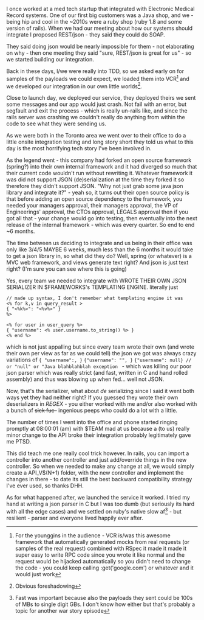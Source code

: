 I once worked at a med tech startup that integrated with Electronic Medical Record systems. One of our first big customers was a Java shop, and we - being hip and cool in the ~2010s were a ruby shop (ruby 1.8 and some version of rails). When we had our meeting about how our systems should integrate I proposed REST/json - they said they could do SOAP.

They said doing json would be nearly impossible for them - not elaborating on why - then one meeting they said "sure, REST/json is great for us" - so we started building our integration.

Back in these days, I/we were really into TDD, so we asked early on for samples of the payloads we could expect, we loaded them into VCR[^2] and we developed our integration in our own little worlds[^0].

Close to launch day, we deployed our service, they deployed theirs we sent some messages and our app would just crash. Not fail with an error, but segfault and exit the process - which is really un-rails like, and since the rails server was crashing we couldn't really do anything from within the code to see what they were sending us.

As we were both in the Toronto area we went over to their office to do a little onsite integration testing and long story short they told us what to this day is the most horrifying tech story I've been involved in.

As the legend went - this company had forked an open source framework (spring?) into their own internal framework and it had diverged so much that their current code wouldn't run without rewriting it. Whatever framework it was did not support JSON (de)serialization at the time they forked it so therefore they didn't support JSON. "Why not just grab some java json library and integrate it?" - yeah so, it turns out their open source policy is that before adding an open source dependency to the framework, you needed your managers approval, their managers approval, the VP of Engineerings' approval, the CTOs approval, LEGALS approval then if you got all that - your change would go into testing, then eventually into the next release of the internal framework - which was every quarter. So end to end ~6 months.

The time between us deciding to integrate and us being in their office was only like 3/4/5 MAYBE 6 weeks, much less than the 6 months it would take to get a json library in, so what did they do? Well, spring (or whatever) is a MVC web framework, and views generate text right? And json is just text right? (I'm sure you can see where this is going)

Yes, every team we needed to integrate with WROTE THEIR OWN JSON SERIALIZER IN $FRAMEWORKS's TEMPLATING ENGINE. literally just

```
// made up syntax, I don't remember what templating engine it was
<% for k,v in query_result >
{ "<%k%>": "<%v%>" }
%>

<% for user in user_query %>
{ "username": <% user.username.to_string() %> }
<% end %>

```

which is not just appalling but since every team wrote their own (and wrote their own per view as far as we could tell) the json we got was always crazy variations of `{ "username":, }` `{"username": "", }` `{"username": null} // or "null" or "Java blahblahblah exception ` - which was killing our poor json parser which was really strict (and fast, written in C and hand rolled assembly) and thus was blowing up when fed... well not JSON.

Now, that's the serializer, what about _de_ serializing since I said it went both ways yet they had neither right? If you guessed they wrote their own deserializers in _REGEX_ - you either worked with me and/or also worked with a bunch of ~~sick fuc-~~ ingenious peeps who could do a lot with a little.

The number of times I went into the office and phone started ringing promptly at 08:00:01 (am) with $TEAM mad at us because a (to us) really minor change to the API broke their integration probably legitimately gave me PTSD.

This did teach me one really cool trick however. In rails, you can import a controller into another controller and just add/override things in the new controller. So when we needed to make any change at all, we would simply create a API_V$(N+1) folder, with the new controller and implement the changes in there - to date its still the best backward compatibility strategy I've ever used, so thanks DHH.

As for what happened after, we launched the service it worked. I tried my hand at writing a json parser in C but I was too dumb (but seriously its hard with all the edge cases) and we settled on ruby's native slow af[^1] - but resilient - parser and everyone lived happily ever after.

[^0]: Obvious foreshadowing
[^1]: Fast was important because also the payloads they sent could be 100s of MBs to single digit GBs. I don't know how either but that's probably a topic for another war story episode
[^2]: For the younggins in the audience - VCR is/was this awesome framework that automatically generated mocks from real requests (or samples of the real request) combined with RSpec it made it made it super easy to write RPC code since you wrote it like normal and the request would be hijacked automatically so you didn't need to change the code - you could keep calling :get('google.com') or whatever and it would just work
